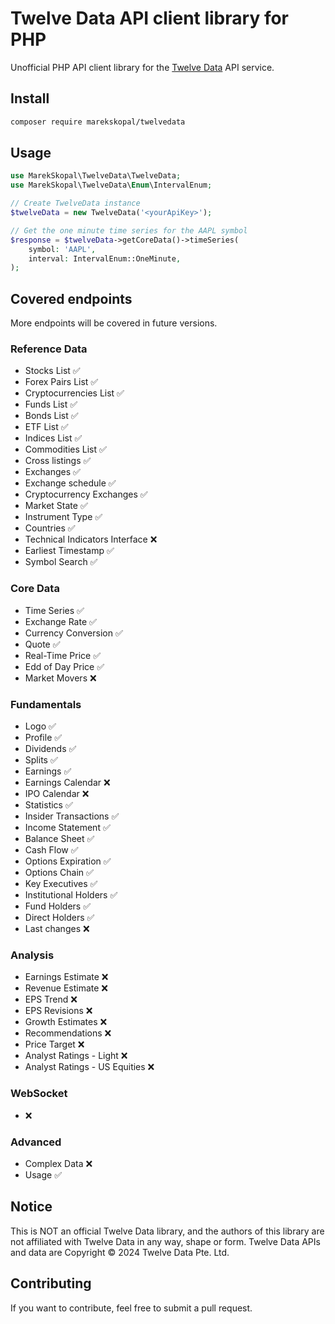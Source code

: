# Twelve Data API client library for PHP

Unofficial PHP API client library for the [Twelve Data](https://twelvedata.com) API service. 


## Install

```sh
composer require marekskopal/twelvedata
```

## Usage

```php
use MarekSkopal\TwelveData\TwelveData;
use MarekSkopal\TwelveData\Enum\IntervalEnum;

// Create TwelveData instance
$twelveData = new TwelveData('<yourApiKey>');

// Get the one minute time series for the AAPL symbol
$response = $twelveData->getCoreData()->timeSeries(
    symbol: 'AAPL',
    interval: IntervalEnum::OneMinute,
);
```

## Covered endpoints
More endpoints will be covered in future versions.

### Reference Data

* Stocks List                    ✅
* Forex Pairs List               ✅
* Cryptocurrencies List          ✅
* Funds List                     ✅
* Bonds List                     ✅
* ETF List                       ✅
* Indices List                   ✅
* Commodities List               ✅
* Cross listings                 ✅
* Exchanges                      ✅
* Exchange schedule              ✅
* Cryptocurrency Exchanges       ✅
* Market State                   ✅
* Instrument Type                ✅
* Countries                      ✅
* Technical Indicators Interface ❌
* Earliest Timestamp             ✅
* Symbol Search                  ✅

### Core Data

* Time Series          ✅
* Exchange Rate        ✅
* Currency Conversion  ✅
* Quote                ✅
* Real-Time Price      ✅
* Edd of Day Price     ✅
* Market Movers        ❌

### Fundamentals

* Logo                  ✅
* Profile               ✅
* Dividends             ✅
* Splits                ✅
* Earnings              ✅
* Earnings Calendar     ❌
* IPO Calendar          ❌
* Statistics            ✅
* Insider Transactions  ✅
* Income Statement      ✅
* Balance Sheet         ✅
* Cash Flow             ✅
* Options Expiration    ✅
* Options Chain         ✅
* Key Executives        ✅
* Institutional Holders ✅
* Fund Holders          ✅
* Direct Holders        ✅
* Last changes          ❌

### Analysis
* Earnings Estimate             ❌
* Revenue Estimate              ❌
* EPS Trend                     ❌
* EPS Revisions                 ❌
* Growth Estimates              ❌
* Recommendations               ❌
* Price Target                  ❌
* Analyst Ratings - Light       ❌
* Analyst Ratings - US Equities ❌

### WebSocket

* ❌

### Advanced

* Complex Data ❌
* Usage        ✅

## Notice
This is NOT an official Twelve Data library, and the authors of this library are not affiliated with Twelve Data in any way, shape or form. Twelve Data APIs and data are Copyright © 2024 Twelve Data Pte. Ltd.

## Contributing
If you want to contribute, feel free to submit a pull request.
